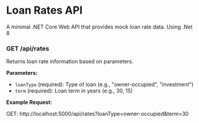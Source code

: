 # Loan Rates API

A minimal .NET Core Web API that provides mock loan rate data. Using .Net 8

### GET /api/rates

Returns loan rate information based on parameters.

**Parameters:**

- `loanType` (required): Type of loan (e.g., "owner-occupied", "investment")
- `term` (required): Loan term in years (e.g., 30, 15)

**Example Request:**

GET: http://localhost:5000/api/rates?loanType=owner-occupied&term=30
